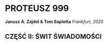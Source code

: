 # PROTEUSZ 999
**Janusz A. Zajdel & Tom Sapletta**
*Frankfurt, 2025*


## CZĘŚĆ II: ŚWIT ŚWIADOMOŚCI




